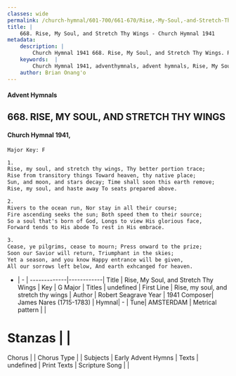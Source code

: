 ```yaml
---
classes: wide
permalink: /church-hymnal/601-700/661-670/Rise,-My-Soul,-and-Stretch-Thy-Wings/
title: |
    668. Rise, My Soul, and Stretch Thy Wings - Church Hymnal 1941
metadata:
    description: |
        Church Hymnal 1941 668. Rise, My Soul, and Stretch Thy Wings. Rise, my soul, and stretch thy wings, Thy better portion trace; Rise from transitory things Toward heaven, thy native place; Sun, and moon, and stars decay; Time shall soon this earth remove; Rise, my soul, and haste away To seats prepared above. 
    keywords:  |
        Church Hymnal 1941, adventhymnals, advent hymnals, Rise, My Soul, and Stretch Thy Wings, Rise, my soul, and stretch thy wings. 
    author: Brian Onang'o
---
```


#### Advent Hymnals
## 668. RISE, MY SOUL, AND STRETCH THY WINGS
####  Church Hymnal 1941,

```txt
Major Key: F

1.
Rise, my soul, and stretch thy wings, Thy better portion trace;
Rise from transitory things Toward heaven, thy native place;
Sun, and moon, and stars decay; Time shall soon this earth remove;
Rise, my soul, and haste away To seats prepared above.

2.
Rivers to the ocean run, Nor stay in all their course;
Fire ascending seeks the sun; Both speed them to their source;
So a soul that's born of God, Longs to view His glorious face,
Forward tends to His abode To rest in His embrace.

3.
Cease, ye pilgrims, cease to mourn; Press onward to the prize;
Soon our Savior will return, Triumphant in the skies;
Yet a season, and you know Happy entrance will be given,
All our sorrows left below, And earth exhcanged for heaven.

```

- |   -  |
-------------|------------|
Title | Rise, My Soul, and Stretch Thy Wings |
Key | G Major |
Titles | undefined |
First Line | Rise, my soul, and stretch thy wings |
Author | Robert Seagrave
Year | 1941
Composer| James Nares (1715-1783) |
Hymnal|  - |
Tune| AMSTERDAM |
Metrical pattern | |
# Stanzas |  |
Chorus |  |
Chorus Type |  |
Subjects | Early Advent Hymns |
Texts | undefined |
Print Texts | 
Scripture Song |  |
    
